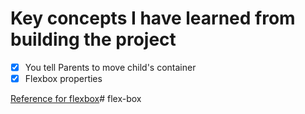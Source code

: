 # Key concepts I have learned from building the project

- [x] You tell Parents to move child's container
- [x] Flexbox properties 

[Reference for flexbox](https://css-tricks.com/snippets/css/a-guide-to-flexbox)# flex-box

